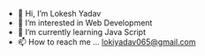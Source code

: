 - 👋 Hi, I’m Lokesh Yadav
- 👀 I’m interested in Web Development
- 🌱 I’m currently learning Java Script
- 📫 How to reach me ... lokiyadav065@gmail.com
<!---
Lokesh0s1/Lokesh0s1 is a ✨ special ✨ repository because its `README.md` (this file) appears on your GitHub profile.
You can click the Preview link to take a look at your changes.
--->
